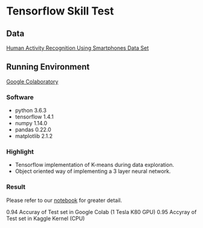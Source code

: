 # Tensorflow Skill Test 

## Data
[Human Activity Recognition Using Smartphones Data Set](https://archive.ics.uci.edu/ml/datasets/human+activity+recognition+using+smartphones)

## Running Environment

[Google Colaboratory](https://colab.research.google.com/notebooks/welcome.ipynb)

### Software 

- python 3.6.3
- tensorflow 1.4.1
- numpy 1.14.0
- pandas 0.22.0
- matplotlib 2.1.2

### Highlight

- Tensorflow implementation of K-means during data exploration.
- Object oriented way of implementing a 3 layer neural network. 

### Result

Please refer to our [notebook](https://github.com/Bato803/SharpestMinds-Skill-Test/blob/master/Tensorflow/human_activities_recognition.ipynb) for greater detail. 

0.94 Accuray of Test set in Google Colab (1 Tesla K80 GPU)
0.95 Accyray of Test set in Kaggle Kernel (CPU)
